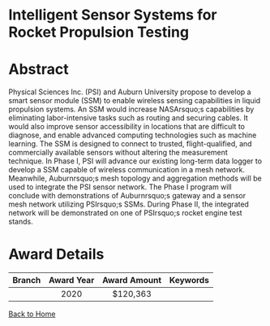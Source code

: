 
Intelligent Sensor Systems for Rocket Propulsion Testing
========================================================

# Abstract


Physical Sciences Inc. (PSI) and Auburn University propose to develop a smart sensor module (SSM) to enable wireless sensing capabilities in liquid propulsion systems. An SSM would increase NASArsquo;s capabilities by eliminating labor-intensive tasks such as routing and securing cables. It would also improve sensor accessibility in locations that are difficult to diagnose, and enable advanced computing technologies such as machine learning. The SSM is designed to connect to trusted, flight-qualified, and commercially available sensors without altering the measurement technique. In Phase I, PSI will advance our existing long-term data logger to develop a SSM capable of wireless communication in a mesh network. Meanwhile, Auburnrsquo;s mesh topology and aggregation methods will be used to integrate the PSI sensor network. The Phase I program will conclude with demonstrations of Auburnrsquo;s gateway and a sensor mesh network utilizing PSIrsquo;s SSMs. During Phase II, the integrated network will be demonstrated on one of PSIrsquo;s rocket engine test stands.  

# Award Details

|Branch|Award Year|Award Amount|Keywords|
| :---: | :---: | :---: | :---: |
||2020|$120,363||
  
  


[Back to Home](https://github.com/chrischow/dod_sbir_awards/Reports/CC/#676)
